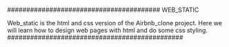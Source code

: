########################################
WEB_STATIC

Web_static is the html and css version of the Airbnb_clone project.
Here we will learn how to design web pages with html and do some css styling.
##############################################
